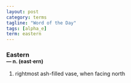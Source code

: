 ```yaml
---
layout: post
category: terms
tagline: "Word of the Day"
tags: [alpha_e]
term: eastern
---
```


<h3>Eastern<br/> <small>&mdash; n. (east<span>&middot;</span>ern)</small></h3>
<p><ol>
<li>rightmost ash-filled vase, when facing north</li>
</ol></p>
